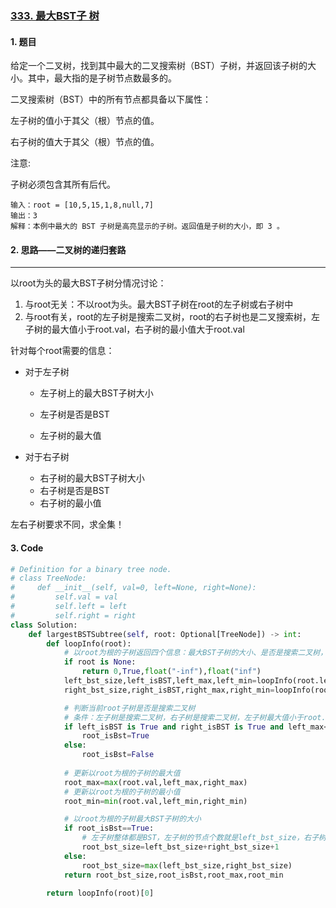 ### [333. 最大BST子 树](https://leetcode-cn.com/problems/largest-bst-subtree/)

#### 1. 题目

给定一个二叉树，找到其中最大的二叉搜索树（BST）子树，并返回该子树的大小。其中，最大指的是子树节点数最多的。

二叉搜索树（BST）中的所有节点都具备以下属性：

左子树的值小于其父（根）节点的值。

右子树的值大于其父（根）节点的值。

注意:

子树必须包含其所有后代。

```
输入：root = [10,5,15,1,8,null,7]
输出：3
解释：本例中最大的 BST 子树是高亮显示的子树。返回值是子树的大小，即 3 。
```

#### 2. 思路——二叉树的递归套路

---

以root为头的最大BST子树分情况讨论：

1. 与root无关：不以root为头。最大BST子树在root的左子树或右子树中
2. 与root有关，root的左子树是搜索二叉树，root的右子树也是二叉搜索树，左子树的最大值小于root.val，右子树的最小值大于root.val

针对每个root需要的信息：

- 对于左子树

  - 左子树上的最大BST子树大小

  - 左子树是否是BST

  - 左子树的最大值

- 对于右子树
  - 右子树的最大BST子树大小
  - 右子树是否是BST
  - 右子树的最小值

左右子树要求不同，求全集！

#### 3. Code

```python
# Definition for a binary tree node.
# class TreeNode:
#     def __init__(self, val=0, left=None, right=None):
#         self.val = val
#         self.left = left
#         self.right = right
class Solution:
    def largestBSTSubtree(self, root: Optional[TreeNode]) -> int:
        def loopInfo(root):
            # 以root为根的子树返回四个信息：最大BST子树的大小、是否是搜索二叉树，整棵树的最大值、整棵树的最小值
            if root is None:
                return 0,True,float("-inf"),float("inf")
            left_bst_size,left_isBST,left_max,left_min=loopInfo(root.left)
            right_bst_size,right_isBST,right_max,right_min=loopInfo(root.right)

            # 判断当前root子树是否是搜索二叉树
            # 条件：左子树是搜索二叉树，右子树是搜索二叉树，左子树最大值小于root.val，右子树最小值大于root.val
            if left_isBST is True and right_isBST is True and left_max<root.val and right_min>root.val:
                root_isBst=True
            else:
                root_isBst=False
            
            # 更新以root为根的子树的最大值
            root_max=max(root.val,left_max,right_max)
            # 更新以root为根的子树的最小值
            root_min=min(root.val,left_min,right_min)

            # 以root为根的子树最大BST子树的大小
            if root_isBst==True:
                # 左子树整体都是BST，左子树的节点个数就是left_bst_size，右子树同理
                root_bst_size=left_bst_size+right_bst_size+1
            else:
                root_bst_size=max(left_bst_size,right_bst_size)
            return root_bst_size,root_isBst,root_max,root_min
        
        return loopInfo(root)[0]
```


